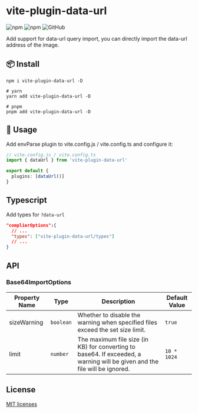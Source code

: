 # vite-plugin-data-url

![npm](https://img.shields.io/npm/v/vite-plugin-data-url-query?style=flat-square)
![npm](https://img.shields.io/npm/dm/vite-plugin-data-url-query?style=flat-square)
![GitHub](https://img.shields.io/github/license/yue1123/vite-plugin-data-url-query?style=flat-square)

Add support for data-url query import, you can directly import the data-url address of the image.

## 📦 Install

```shell
npm i vite-plugin-data-url -D

# yarn
yarn add vite-plugin-data-url -D

# pnpm
pnpm add vite-plugin-data-url -D
```

## 🦄 Usage

Add envParse plugin to vite.config.js / vite.config.ts and configure it:

```ts
// vite.config.js / vite.config.ts
import { dataUrl } from 'vite-plugin-data-url'

export default {
  plugins: [dataUrl()]
}
```

## Typescript

Add types for `?data-url`

```json
"complierOptions":{
  // ...
  "types": ["vite-plugin-data-url/types"]
  // ...
}

```

## API

### Base64ImportOptions

| Property Name | Type      | Description                                                                                                                | Default Value |
| ------------- | --------- | -------------------------------------------------------------------------------------------------------------------------- | ------------- |
| sizeWarning   | `boolean` | Whether to disable the warning when specified files exceed the set size limit.                                             |  `true`          |
| limit         | `number`  | The maximum file size (in KB) for converting to base64. If exceeded, a warning will be given and the file will be ignored. | `10 * 1024`   |

## License

[MIT licenses](https://opensource.org/licenses/MIT)
